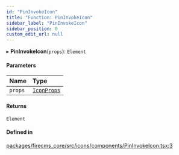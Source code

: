 ```yaml
---
id: "PinInvokeIcon"
title: "Function: PinInvokeIcon"
sidebar_label: "PinInvokeIcon"
sidebar_position: 0
custom_edit_url: null
---
```


▸ **PinInvokeIcon**(`props`): `Element`

#### Parameters

| Name | Type |
| :------ | :------ |
| `props` | [`IconProps`](../types/IconProps.md) |

#### Returns

`Element`

#### Defined in

[packages/firecms_core/src/icons/components/PinInvokeIcon.tsx:3](https://github.com/FireCMSco/firecms/blob/d45f3739/packages/firecms_core/src/icons/components/PinInvokeIcon.tsx#L3)
